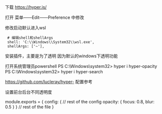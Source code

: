 
下载 https://hyper.is/

打开 菜单——Edit——Preference 中修改

修改启动默认进入wsl
```
 # 编辑shell和shellArgs
 shell: 'C:\\Windows\\System32\\wsl.exe',
 shellArgs: ['~'],
```

安装插件，主要是为了透明
因为默认的windows下透明功能

打开系统管理员powershell
PS C:\Windows\system32> hyper i hyper-opacity
PS C:\Windows\system32> hyper i hyper-search

https://github.com/lucleray/hyper-
配置参考

设置前台后台不同透明度

module.exports = {
  config: {
    // rest of the config
    opacity: {
      focus: 0.8,
      blur: 0.5
    }
  }
  // rest of the file
}